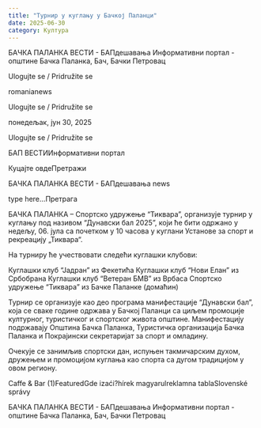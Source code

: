 ```yaml
---
title: "Турнир у куглању у Бачкој Паланци"
date: 2025-06-30
category: Култура
---
```


БАЧКА ПАЛАНКА ВЕСТИ - БАПдешавања Информативни портал - општине Бачка Паланка, Бач, Бачки Петровац

Ulogujte se / Pridružite se

romanianews

Ulogujte se / Pridružite se

понедељак, јун 30, 2025

Ulogujte se / Pridružite se

БАП ВЕСТИИнформативни портал

Куцајте овдеПретражи

БАЧКА ПАЛАНКА ВЕСТИ - БАПдешавања news

type here...Претрага

БАЧКА ПАЛАНКА – Спортско удружење “Тиквара”, организује турнир у куглању под називом “Дунавски бал 2025”, који ће бити одржано у недељу, 06. јула са почетком у 10 часова у куглани Установе за спорт и рекреацију „Тиквара“.

На турниру ће учествовати следећи куглашки клубови:

Куглашки клуб “Јадран” из Фекетића
Куглашки клуб “Нови Елан” из Србобрана
Куглашки клуб “Ветеран БМВ” из Врбаса
Спортско удружење “Тиквара” из Бачке Паланке (домаћин)

Турнир се организује као део програма манифестације “Дунавски бал”, која се сваке године одржава у Бачкој Паланци са циљем промоције културног, туристичког и спортског живота општине. Манифестацију подржавају Општина Бачка Паланка, Туристичка организација Бачка Паланка и Покрајински секретаријат за спорт и омладину.


Очекује се занимљив спортски дан, испуњен такмичарским духом, дружењем и промоцијом куглања као спорта са дугом традицијом у овом региону.

Caffe & Bar (1)FeaturedGde izaći?hírek magyarulreklamna tablaSlovenské správy

БАЧКА ПАЛАНКА ВЕСТИ - БАПдешавања Информативни портал - општине Бачка Паланка, Бач, Бачки Петровац
